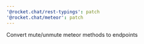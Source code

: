 ```yaml
---
'@rocket.chat/rest-typings': patch
'@rocket.chat/meteor': patch
---
```


Convert mute/unmute meteor methods to endpoints
